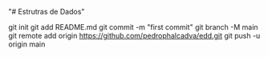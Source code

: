 "# Estrutras de Dados" 

git init
git add README.md
git commit -m "first commit"
git branch -M main
git remote add origin https://github.com/pedrophalcadva/edd.git
git push -u origin main